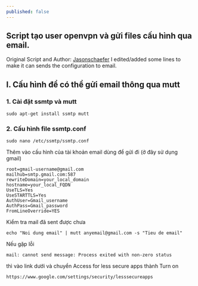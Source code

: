 ```yaml
---
published: false
---
```

## Script tạo user openvpn và gửi files cấu hình qua email.
Original Script and Author: [Jasonschaefer](http://jasonschaefer.com/stuff/easyrsa-user-setup-vyos.sh.txt)
I edited/added some lines to make it can sends the configuration to email.
## I. Cấu hình để có thể gửi email thông qua mutt
### 1. Cài đặt ssmtp và mutt
```
sudo apt-get install ssmtp mutt
```

### 2. Cấu hình file ssmtp.conf
```
sudo nano /etc/ssmtp/ssmtp.conf
```

Thêm vào cấu hình của tài khoản email dùng để gửi đi (ở đây sử dụng gmail)
```
root=gmail-username@gmail.com
mailhub=smtp.gmail.com:587
rewriteDomain=your_local_domain
hostname=your_local_FQDN
UseTLS=Yes
UseSTARTTLS=Yes
AuthUser=Gmail_username
AuthPass=Gmail_password
FromLineOverride=YES
```

Kiểm tra mail đã sent được chưa
```
echo "Noi dung email" | mutt anyemail@gmail.com -s "Tieu de email"
```

Nếu gặp lỗi
```
mail: cannot send message: Process exited with non-zero status
```
thì vào link dưới và chuyển Access for less secure apps thành Turn on
```
https://www.google.com/settings/security/lesssecureapps
```
